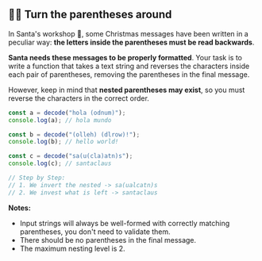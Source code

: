 ## 😵‍💫 Turn the parentheses around

In Santa's workshop 🎅, some Christmas messages have been written in a peculiar way: **the letters inside the parentheses must be read backwards**.

**Santa needs these messages to be properly formatted**. Your task is to write a function that takes a text string and reverses the characters inside each pair of parentheses, removing the parentheses in the final message.

However, keep in mind that **nested parentheses may exist**, so you must reverse the characters in the correct order.

```js
const a = decode("hola (odnum)");
console.log(a); // hola mundo

const b = decode("(olleh) (dlrow)!");
console.log(b); // hello world!

const c = decode("sa(u(cla)atn)s");
console.log(c); // santaclaus

// Step by Step:
// 1. We invert the nested -> sa(ualcatn)s
// 2. We invest what is left -> santaclaus
```

**Notes:**

- Input strings will always be well-formed with correctly matching parentheses, you don't need to validate them.
- There should be no parentheses in the final message.
- The maximum nesting level is 2.
